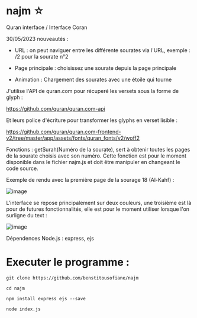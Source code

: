 # najm ☆
Quran interface / Interface Coran

30/05/2023 nouveautés :

- URL : on peut naviguer entre les différente sourates via l'URL, exemple : /2 pour la sourate n°2

- Page principale : choisissez une sourate depuis la page principale

- Animation : Chargement des sourates avec une étoile qui tourne

J'utilise l'API de quran.com pour récuperé les versets sous la forme de glyph : 

https://github.com/quran/quran.com-api


Et leurs police d'écriture pour transformer les glyphs en verset lisible : 

https://github.com/quran/quran.com-frontend-v2/tree/master/app/assets/fonts/quran_fonts/v2/woff2

Fonctions : getSurah(Numéro de la sourate), sert à obtenir toutes les pages de la sourate choisis avec son numéro.
Cette fonction est pour le moment disponible dans le fichier najm.js et doit être manipuler en changeant le code source.


Exemple de rendu avec la première page de la sourage 18 (Al-Kahf) :

![image](https://github.com/benstitousofiane/najm/assets/129552238/d36bf1fa-49e1-4198-9b46-98da3ce89a0f)


L'interface se repose principalement sur deux couleurs, une troisième est là pour de futures fonctionnalités, elle est pour le moment utiliser lorsque l'on surligne du text :

![image](https://github.com/benstitousofiane/najm/assets/129552238/792f352c-e1b8-4f66-b812-5ab2e70ddbbf)


Dépendences Node.js : express, ejs

# Executer le programme :

```git clone https://github.com/benstitousofiane/najm```

```cd najm```

```npm install express ejs --save```

```node index.js```
